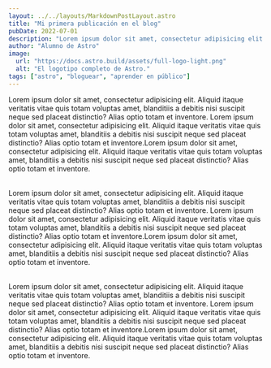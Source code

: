 ```yaml
---
layout: ../../layouts/MarkdownPostLayout.astro
title: "Mi primera publicación en el blog"
pubDate: 2022-07-01
description: "Lorem ipsum dolor sit amet, consectetur adipisicing elit. Aliquid itaque veritatis vitae quis totam voluptas amet, blanditiis a debitis nisi suscipit neque sed placeat distinctio? Alias optio totam et inventore.."
author: "Alumno de Astro"
image:
  url: "https://docs.astro.build/assets/full-logo-light.png"
  alt: "El logotipo completo de Astro."
tags: ["astro", "bloguear", "aprender en público"]
---
```




<p>Lorem ipsum dolor sit amet, consectetur adipisicing elit. Aliquid itaque veritatis vitae quis totam voluptas amet, blanditiis a debitis nisi suscipit neque sed placeat distinctio? Alias optio totam et inventore.
Lorem ipsum dolor sit amet, consectetur adipisicing elit. Aliquid itaque veritatis vitae quis totam voluptas amet, blanditiis a debitis nisi suscipit neque sed placeat distinctio? Alias optio totam et inventore.Lorem ipsum dolor sit amet, consectetur adipisicing elit. Aliquid itaque veritatis vitae quis totam voluptas amet, blanditiis a debitis nisi suscipit neque sed placeat distinctio? Alias optio totam et inventore.  
</p>

<br>Lorem ipsum dolor sit amet, consectetur adipisicing elit. Aliquid itaque veritatis vitae quis totam voluptas amet, blanditiis a debitis nisi suscipit neque sed placeat distinctio? Alias optio totam et inventore.
Lorem ipsum dolor sit amet, consectetur adipisicing elit. Aliquid itaque veritatis vitae quis totam voluptas amet, blanditiis a debitis nisi suscipit neque sed placeat distinctio? Alias optio totam et inventore.Lorem ipsum dolor sit amet, consectetur adipisicing elit. Aliquid itaque veritatis vitae quis totam voluptas amet, blanditiis a debitis nisi suscipit neque sed placeat distinctio? Alias optio totam et inventore.  </br>

<br>Lorem ipsum dolor sit amet, consectetur adipisicing elit. Aliquid itaque veritatis vitae quis totam voluptas amet, blanditiis a debitis nisi suscipit neque sed placeat distinctio? Alias optio totam et inventore.
Lorem ipsum dolor sit amet, consectetur adipisicing elit. Aliquid itaque veritatis vitae quis totam voluptas amet, blanditiis a debitis nisi suscipit neque sed placeat distinctio? Alias optio totam et inventore.Lorem ipsum dolor sit amet, consectetur adipisicing elit. Aliquid itaque veritatis vitae quis totam voluptas amet, blanditiis a debitis nisi suscipit neque sed placeat distinctio? Alias optio totam et inventore.  </br>



